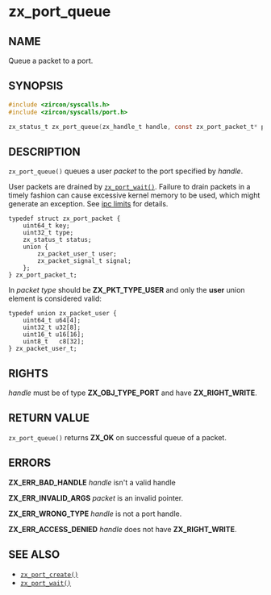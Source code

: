 # zx_port_queue

## NAME

<!-- Updated by update-docs-from-fidl, do not edit. -->

Queue a packet to a port.

## SYNOPSIS

<!-- Updated by update-docs-from-fidl, do not edit. -->

```c
#include <zircon/syscalls.h>
#include <zircon/syscalls/port.h>

zx_status_t zx_port_queue(zx_handle_t handle, const zx_port_packet_t* packet);
```

## DESCRIPTION

`zx_port_queue()` queues a user *packet* to the port specified by *handle*.

User packets are drained by [`zx_port_wait()`]. Failure to drain packets in a
timely fashion can cause excessive kernel memory to be used, which might generate
an exception. See [ipc limits](/docs/concepts/kernel/ipc_limits.md) for details.

```
typedef struct zx_port_packet {
    uint64_t key;
    uint32_t type;
    zx_status_t status;
    union {
        zx_packet_user_t user;
        zx_packet_signal_t signal;
    };
} zx_port_packet_t;

```

In *packet* *type* should be **ZX_PKT_TYPE_USER** and only the **user**
union element is considered valid:

```
typedef union zx_packet_user {
    uint64_t u64[4];
    uint32_t u32[8];
    uint16_t u16[16];
    uint8_t   c8[32];
} zx_packet_user_t;

```

## RIGHTS

<!-- Updated by update-docs-from-fidl, do not edit. -->

*handle* must be of type **ZX_OBJ_TYPE_PORT** and have **ZX_RIGHT_WRITE**.

## RETURN VALUE

`zx_port_queue()` returns **ZX_OK** on successful queue of a packet.

## ERRORS

**ZX_ERR_BAD_HANDLE** *handle* isn't a valid handle

**ZX_ERR_INVALID_ARGS** *packet* is an invalid pointer.

**ZX_ERR_WRONG_TYPE** *handle* is not a port handle.

**ZX_ERR_ACCESS_DENIED** *handle* does not have **ZX_RIGHT_WRITE**.

## SEE ALSO

 - [`zx_port_create()`]
 - [`zx_port_wait()`]

<!-- References updated by update-docs-from-fidl, do not edit. -->

[`zx_port_create()`]: port_create.md
[`zx_port_wait()`]: port_wait.md
